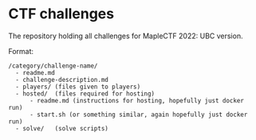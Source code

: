 # CTF challenges


The repository holding all challenges for MapleCTF 2022: UBC version. 




Format:
```
/category/challenge-name/
  - readme.md 
  - challenge-description.md
  - players/ (files given to players)
  - hosted/  (files required for hosting)
      - readme.md (instructions for hosting, hopefully just docker run)
      - start.sh (or something similar, again hopefully just docker run)
  - solve/   (solve scripts)
```
